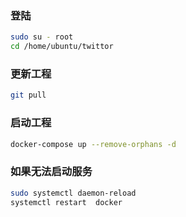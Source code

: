 ### 登陆
```bash
sudo su - root
cd /home/ubuntu/twittor
```




### 更新工程
```bash
git pull
```


### 启动工程
```bash
docker-compose up --remove-orphans -d 
```



 
### 如果无法启动服务
```bash
sudo systemctl daemon-reload
systemctl restart  docker
```
